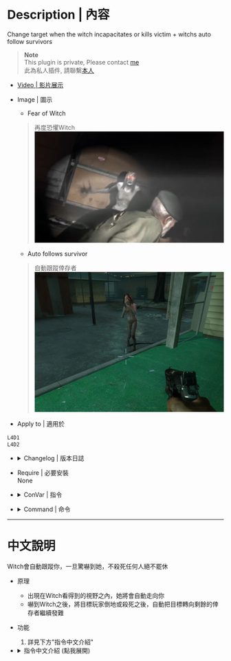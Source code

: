 # Description | 內容
Change target when the witch incapacitates or kills victim + witchs auto follow survivors

> __Note__ <br/>
This plugin is private, Please contact [me](https://github.com/fbef0102/Game-Private_Plugin#私人插件列表-private-plugins-list)<br/>
此為私人插件, 請聯繫[本人](https://github.com/fbef0102/Game-Private_Plugin#私人插件列表-private-plugins-list)

* [Video | 影片展示](https://youtu.be/SapXAIOsNJI)

* Image | 圖示
	* Fear of Witch 
	> 再度恐懼Witch
	<br/>![witch_target_override_1](image/witch_target_override_1.jpg)
	* Auto follows survivor
	> 自動跟蹤倖存者
	<br/>![witch_target_override_2](image/witch_target_override_2.jpg)

* Apply to | 適用於
```
L4D1
L4D2
```

* <details><summary>Changelog | 版本日誌</summary>

	* v1.8 (2022-11-14)
		* [AlliedModders Post](https://forums.alliedmods.net/showpost.php?p=2732048&postcount=9)
        * Witch is allowed to chase another target after she incapacitates a survivor. 
        * Witch is allowed to chase another target after she kills a survivor. 
        * Witch will not follow survivor if there is a wall between witch and survivor.
        * Witch will not follow survivor if survivor standing on the higher place.
        * Witch burns for a set amount of time and die. (z_witch_burn_time 15 seconds = default)
        * Support L4D1

	* v1.0
        * Initial Release
        * Thanks to BHaType, xZk, cravenge and silvers
</details>

* Require | 必要安裝
<br/>None

* <details><summary>ConVar | 指令</summary>

	* cfg/sourcemod/witch_target_override.cfg
	```php
    // Chance of following survivors [0, 100]
    witch_target_override_chance_followsurvivor "100"

    // Witch's vision range , witch will follow you if in range. [100.0, 9999.0] 
    witch_target_override_followsurvivor_range "500.0"

    // Witch's following speed.
    witch_target_override_followsurvivor_speed "45.0"

    // If 1, allow witch to chase another target after she incapacitates a survivor.
    witch_target_override_incap "1"

    // Add witch health if she is allowed to chase another target after she incapacitates a survivor. (0=Off)
    witch_target_override_incap_health_add "100"

    // If 1, allow witch to chase another target after she kills a survivor.
    witch_target_override_kill "1"

    // Add witch health if she is allowed to chase another target after she kills a survivor. (0=Off)
    witch_target_override_kill_health_add "400"

    // 1=Plugin On. 0=Plugin Off
    witch_target_override_on "1"

    // This controls the range for witch to reacquire another target. [1.0, 9999.0] (If no targets within range, witch default behavior)
    witch_target_override_range "9999"

    // If 1, the burning witch restarts and recalculates burning time if she is allowed to chase another target. (0=after witch burns for a set amount of time z_witch_burn_time, she dies from the fire)
    witch_target_override_recalculate_burn_time "0"
	```
</details>

* <details><summary>Command | 命令</summary>

	None
</details>

- - - -
# 中文說明
Witch會自動跟蹤你，一旦驚嚇到她，不殺死任何人絕不罷休

* 原理
	* 出現在Witch看得到的視野之內，她將會自動走向你
	* 嚇到Witch之後，將目標玩家倒地或殺死之後，自動把目標轉向剩餘的倖存者繼續發難

* 功能
	1. 詳見下方"指令中文介紹"

* <details><summary>指令中文介紹 (點我展開)</summary>

	* cfg/sourcemod/witch_target_override.cfg
    ```php
    // Witch會跟蹤倖存者的機率
    witch_target_override_chance_followsurvivor "100"

    // 倖存者距離Witch的一定可見範圍內，Witch會跟蹤倖存者 [100.0, 9999.0] 
    witch_target_override_followsurvivor_range "500.0"

    // Witch的跟蹤速度
    witch_target_override_followsurvivor_speed "45.0"

    // 如設置數值為1，目標玩家倒地之後繼續追殺其他倖存者
    witch_target_override_incap "1"

    // 如果Witch在目標玩家倒地之後繼續追殺其他倖存者，增加數值血量. (0=關閉)
    witch_target_override_incap_health_add "100"

    // 如設置數值為1，目標玩家死亡之後繼續追殺其他倖存者
    witch_target_override_kill "1"

    // 如果Witch在目標玩家死亡之後繼續追殺其他倖存者，增加數值血量. (0=關閉)
    witch_target_override_kill_health_add "400"

    // 1=開啟插件. 0=關閉插件
    witch_target_override_on "1"

    // Witch準備追殺的另外一名倖存者並須在這個範圍之內 [1.0, 9999.0] (如果範圍內沒有倖存者, 那Witch繼續遊戲預設行為)
    witch_target_override_range "9999"

    // 如設置數值為1，當Witch身上著火並且準備轉移目標之時，重新計算Witch燒傷的時間 (0=官方預設模式下Witch會在著火固定時間後死亡)
    witch_target_override_recalculate_burn_time "0"
    ```
</details>